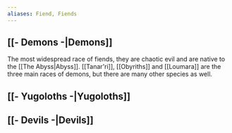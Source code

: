 ```yaml
---
aliases: Fiend, Fiends
---
```

## [[- Demons -|Demons]]
The most widespread race of fiends, they are chaotic evil and are native to the [[The Abyss|Abyss]]. [[Tanar'ri]], [[Obyriths]] and [[Loumara]] are the three main races of demons, but there are many other species as well.
## [[- Yugoloths -|Yugoloths]]
## [[- Devils -|Devils]]